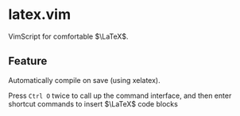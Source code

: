 # latex.vim
VimScript for comfortable $\LaTeX$.

## Feature
Automatically compile on save (using xelatex).

Press `Ctrl O` twice to call up the command interface, and then enter shortcut commands to insert $\LaTeX$ code blocks
